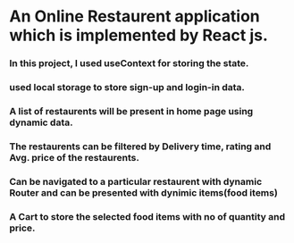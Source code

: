 # An Online Restaurent application which is implemented by React js.

### In this project, I used useContext for storing the state.<br>
### used local storage to store sign-up and login-in data.<br>
### A list of restaurents will be present in home page using dynamic data.<br>
### The restaurents can be filtered by Delivery time, rating and Avg. price of the restaurents.<br>
### Can be navigated to a particular restaurent with dynamic Router and can be presented with dynimic items(food items)<br>
### A Cart to store the selected food items with no of quantity and price.<br>
